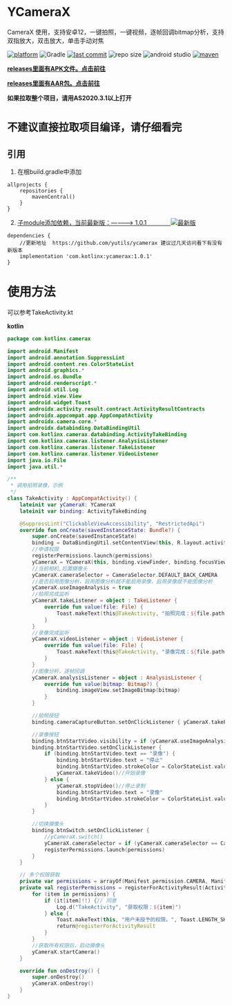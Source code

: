 # YCameraX

CameraX 使用，支持安卓12，一键拍照，一键视频，逐帧回调bitmap分析，支持双指放大，双击放大，单击手动对焦

[![platform](https://img.shields.io/badge/platform-Android-lightgrey.svg)](https://developer.android.google.cn/studio/index.html)
![Gradle](https://img.shields.io/badge/Gradle-7.1-brightgreen.svg)
[![last commit](https://img.shields.io/github/last-commit/yutils/ycamerax.svg)](https://github.com/yutils/ycamerax/commits/master)
![repo size](https://img.shields.io/github/repo-size/yutils/ycamerax.svg)
![android studio](https://img.shields.io/badge/android%20studio-2020.3.1-green.svg)
[![maven](https://img.shields.io/badge/maven-address-green.svg)](https://search.maven.org/artifact/com.kotlinx/ycamerax)

**[releases里面有APK文件。点击前往](https://github.com/yutils/ycamerax/releases)**

**[releases里面有AAR包。点击前往](https://github.com/yutils/ycamerax/releases)**


**如果拉取整个项目，请用AS2020.3.1以上打开**

# `不建议直接拉取项目编译，请仔细看完 ` #

## 引用

1. 在根build.gradle中添加

```
allprojects {
    repositories {
        mavenCentral()
    }
}
```

2. [子module添加依赖，当前最新版：————> 1.0.1　　　　![最新版](https://img.shields.io/badge/%E6%9C%80%E6%96%B0%E7%89%88-1.0.1-green.svg)](https://search.maven.org/artifact/com.kotlinx/ycamerax)

```
dependencies {
    //更新地址  https://github.com/yutils/ycamerax 建议过几天访问看下有没有新版本
    implementation 'com.kotlinx:ycamerax:1.0.1'
}
```

# 使用方法

可以参考TakeActivity.kt

**kotlin**

```kotlin
package com.kotlinx.camerax

import android.Manifest
import android.annotation.SuppressLint
import android.content.res.ColorStateList
import android.graphics.*
import android.os.Bundle
import android.renderscript.*
import android.util.Log
import android.view.View
import android.widget.Toast
import androidx.activity.result.contract.ActivityResultContracts
import androidx.appcompat.app.AppCompatActivity
import androidx.camera.core.*
import androidx.databinding.DataBindingUtil
import com.kotlinx.camerax.databinding.ActivityTakeBinding
import com.kotlinx.camerax.listener.AnalysisListener
import com.kotlinx.camerax.listener.TakeListener
import com.kotlinx.camerax.listener.VideoListener
import java.io.File
import java.util.*

/**
 * 调用拍照录像，示例
 */
class TakeActivity : AppCompatActivity() {
    lateinit var yCameraX: YCameraX
    lateinit var binding: ActivityTakeBinding

    @SuppressLint("ClickableViewAccessibility", "RestrictedApi")
    override fun onCreate(savedInstanceState: Bundle?) {
        super.onCreate(savedInstanceState)
        binding = DataBindingUtil.setContentView(this, R.layout.activity_take)
        //申请权限
        registerPermissions.launch(permissions)
        yCameraX = YCameraX(this, binding.viewFinder, binding.focusView)
        //当前相机,后置摄像头
        yCameraX.cameraSelector = CameraSelector.DEFAULT_BACK_CAMERA
        //是否启用图像分析，启用图像分析就不能启用录像，启用录像就不能图像分析
        yCameraX.useImageAnalysis = true
        //拍照完成监听
        yCameraX.takeListener = object : TakeListener {
            override fun value(file: File) {
                Toast.makeText(this@TakeActivity, "拍照完成：${file.path}", Toast.LENGTH_SHORT).show()
            }
        }
        //录像完成监听
        yCameraX.videoListener = object : VideoListener {
            override fun value(file: File) {
                Toast.makeText(this@TakeActivity, "录像完成：${file.path}", Toast.LENGTH_SHORT).show()
            }
        }
        //图像分析，逐帧回调
        yCameraX.analysisListener = object : AnalysisListener {
            override fun value(bitmap: Bitmap?) {
                binding.imageView.setImageBitmap(bitmap)
            }
        }

        //拍照按钮
        binding.cameraCaptureButton.setOnClickListener { yCameraX.takePhoto() }

        //录像按钮
        binding.btnStartVideo.visibility = if (yCameraX.useImageAnalysis) View.GONE else View.VISIBLE
        binding.btnStartVideo.setOnClickListener {
            if (binding.btnStartVideo.text == "录像") {
                binding.btnStartVideo.text = "停止"
                binding.btnStartVideo.strokeColor = ColorStateList.valueOf(Color.RED)
                yCameraX.takeVideo()//开始录像
            } else {
                yCameraX.stopVideo()//停止录制
                binding.btnStartVideo.text = "录像"
                binding.btnStartVideo.strokeColor = ColorStateList.valueOf(Color.parseColor("#66CCFF"))
            }
        }

        //切换摄像头
        binding.btnSwitch.setOnClickListener {
            //yCameraX.switch()
            yCameraX.cameraSelector = if (yCameraX.cameraSelector == CameraSelector.DEFAULT_BACK_CAMERA) CameraSelector.DEFAULT_FRONT_CAMERA else CameraSelector.DEFAULT_BACK_CAMERA
            registerPermissions.launch(permissions)
        }
    }

    // 多个权限获取
    private var permissions = arrayOf(Manifest.permission.CAMERA, Manifest.permission.WRITE_EXTERNAL_STORAGE, Manifest.permission.READ_EXTERNAL_STORAGE, Manifest.permission.RECORD_AUDIO)
    private val registerPermissions = registerForActivityResult(ActivityResultContracts.RequestMultiplePermissions()) {
        for (item in permissions) {
            if (it[item]!!) {// 同意
                Log.d("TakeActivity", "获取权限：${item}")
            } else {
                Toast.makeText(this, "用户未授予的权限。", Toast.LENGTH_SHORT).show()
                return@registerForActivityResult
            }
        }
        //获取所有权限后，启动摄像头
        yCameraX.startCamera()
    }

    override fun onDestroy() {
        super.onDestroy()
        yCameraX.onDestroy()
    }
}

```
